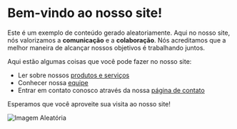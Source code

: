 # Bem-vindo ao nosso site!

Este é um exemplo de conteúdo gerado aleatoriamente. Aqui no nosso site, nós valorizamos a **comunicação** e a **colaboração**. Nós acreditamos que a melhor maneira de alcançar nossos objetivos é trabalhando juntos.

Aqui estão algumas coisas que você pode fazer no nosso site:

- Ler sobre nossos [produtos e serviços](/produtos)
- Conhecer nossa [equipe](/equipe)
- Entrar em contato conosco através da nossa [página de contato](/contato)

Esperamos que você aproveite sua visita ao nosso site!

![Imagem Aleatória](https://via.placeholder.com/150)
